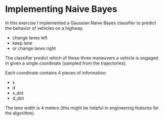 # Implementing Naive Bayes
In this exercise I implemented a Gaussian Naive Bayes classifier to predict the behavior of vehicles on a highway. 
* change lanes left 
* keep lane 
* or change lanes right 

The classifier predict which of these three maneuvers a vehicle is engaged in given a single coordinate (sampled from the trajectories).

Each coordinate contains 4 pieces of information:

- s
- d
- s_dot
- d_dot

The lane width is 4 meters (this might be helpful in engineering features for the algorithm).
